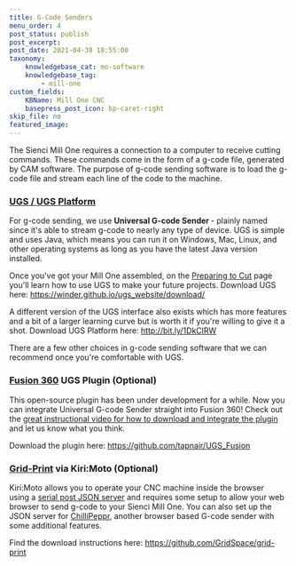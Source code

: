 ```yaml
---
title: G-Code Senders
menu_order: 4
post_status: publish
post_excerpt: 
post_date: 2021-04-30 18:55:00
taxonomy:
    knowledgebase_cat: mo-software
    knowledgebase_tag:
        - mill-one
custom_fields:
    KBName: Mill One CNC
    basepress_post_icon: bp-caret-right
skip_file: no
featured_image: 
---
```


The Sienci Mill One requires a connection to a computer to receive cutting commands. These commands come in the form of a g-code file, generated by CAM software. The purpose of g-code sending software is to load the g-code file and stream each line of the code to the machine.

<h3><a href="http://winder.github.io/ugs_website/download/" target="_blank" rel="noopener"><strong>UGS / UGS Platform</strong></a></h3>

For g-code sending, we use <strong>Universal G-code Sender </strong>- plainly named since it's able to stream g-code to nearly any type of device. UGS is simple and uses Java, which means you can run it on Windows, Mac, Linux, and other operating systems as long as you have the latest Java version installed.

Once you've got your Mill One assembled, on the <a href="https://resources.sienci.com/view/mo-preparing-to-cut/">Preparing to Cut</a> page you'll learn how to use UGS to make your future projects.
Download UGS here: <a href="https://winder.github.io/ugs_website/download/">https://winder.github.io/ugs_website/download/</a>

A different version of the UGS interface also exists which has more features and a bit of a larger learning curve but is worth it if you're willing to give it a shot.
Download UGS Platform here: <a href="http://bit.ly/1DkClRW">http://bit.ly/1DkClRW</a>

There are a few other choices in g-code sending software that we can recommend once you're comfortable with UGS.

<h3 class="watch-title-container"><strong><a href="https://www.autodesk.com/products/fusion-360/overview" target="_blank" rel="noopener"><span id="eow-title" class="watch-title" dir="ltr" title="Universal G-code Sender Plugin for Fusion 360">Fusion 360</span></a> UGS Plugin (Optional)</strong></h3>

This open-source plugin has been under development for a while. Now you can integrate Universal G-code Sender straight into Fusion 360! Check out the <a href="https://www.youtube.com/watch?v=Y7n3THx3L8Q" target="_blank" rel="noopener">great instructional video for how to download and integrate the plugin</a> and let us know what you think.

Download the plugin here: <a href="https://github.com/tapnair/UGS_Fusion" target="_blank" rel="noopener">https://github.com/tapnair/UGS_Fusion</a>

<h3><strong><a href="https://github.com/GridSpace/grid-print" target="_blank" rel="noopener">Grid-Print</a> via Kiri:Moto (Optional)</strong></h3>

Kiri:Moto allows you to operate your CNC machine inside the browser using a <a href="https://github.com/johnlauer/serial-port-json-server" target="_blank" rel="noopener">serial post JSON server</a> and requires some setup to allow your web browser to send g-code to your Sienci Mill One. You can also set up the JSON server for <a href="http://chilipeppr.com/grbl" target="_blank" rel="noopener">ChilliPeppr</a>, another browser based G-code sender with some additional features.

Find the download instructions here: <a href="https://github.com/GridSpace/grid-print" target="_blank" rel="noopener">https://github.com/GridSpace/grid-print</a>
